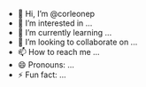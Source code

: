 - 👋 Hi, I’m @corleonep
- 👀 I’m interested in ...
- 🌱 I’m currently learning ...
- 💞️ I’m looking to collaborate on ...
- 📫 How to reach me ...
- 😄 Pronouns: ...
- ⚡ Fun fact: ...

<!---
corleonep/corleonep is a ✨ special ✨ repository because its `README.md` (this file) appears on your GitHub profile.
You can click the Preview link to take a look at your changes.
--->
